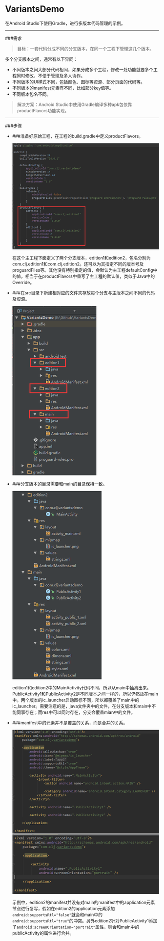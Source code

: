 # VariantsDemo
在Android Studio下使用Gradle，进行多版本代码管理的示例。
***
###需求
>目标：一套代码分成不同的分支版本，在同一个工程下管理这几个版本。

多个分支版本之间，通常有以下异同：

- 不同版本之间大部分代码相同，如果分成多个工程，修改一处功能就要多个工程同时修改，不便于管理及多人协作。
- 不同版本的UI样式不同，包括颜色、图标等资源、部分页面的代码等。
- 不同版本的manifest元素有不同，比如部分key值等。
- 不同版本包名不同。

> 解决方案：Android Studio中使用Gradle编译多种apk包依靠productFlavors功能实现。
***
###步骤

- ###准备好原始工程，在工程的build.gradle中定义productFlavors。

	![效果图](https://github.com/Jasonchenlijian/VariantsDemo/raw/master/screenshot/build1.png) 

	在这个主工程下面定义了两个分支版本，edition1和edition2，包名分别为com.clj.edition1和com.clj.edition2。还可以为其指定不同的版本号及proguardFiles等。其他没有特别指定的值，会默认为主工程defaultConfig中的值，相当于在productFlavors中重写了主工程的默认值，类似于Java中的Override。

- ###在src目录下新建相对应的文件夹存放每个分支与主版本之间不同的代码及资源。

	![效果图](https://github.com/Jasonchenlijian/VariantsDemo/raw/master/screenshot/build2.png)

- ###分支版本的目录需要和main的目录保持一致。

	![效果图](https://github.com/Jasonchenlijian/VariantsDemo/raw/master/screenshot/build3.png)

	edition1和edition2中的MainActivity代码不同，所以从main中抽离出来。PublicActivity1和PublicActivity2是不同版本之间一样的，所以仍然放在main中。两个版本的ic_launcher启动图标不同，所以都覆盖了main中的ic_launcher。需要注意的是，java文件夹中的文件，在分支版本和main中不能同事存在；而res中可以同时存在，分支会覆盖mian中的文件。

- ###manifest中的元素并不是覆盖的关系，而是合并的关系。

	![效果图](https://github.com/Jasonchenlijian/VariantsDemo/raw/master/screenshot/build4.png)
	![效果图](https://github.com/Jasonchenlijian/VariantsDemo/raw/master/screenshot/build5.png)
	
	示例中，edition2的manifest并没有对main的manifest中的application元素节点进行复写，假如在edition2的application元素添加 `android:supportsRtl="false"`就会和main中的`android:supportsRtl="true"`的冲突。另外edition2针对PublicActivity1添加了`android:screenOrientation="portrait"`属性，则会和main中的publicActivity的属性进行合并。